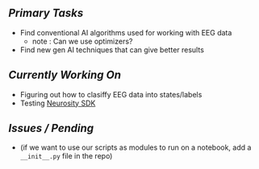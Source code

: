 ## *Primary Tasks*
  - Find conventional AI algorithms used for working with EEG data
      - note : Can we use optimizers?
  - Find new gen AI techniques that can give better results
## *Currently Working On*
- Figuring out how to clasiffy EEG data into states/labels
- Testing [Neurosity SDK](https://github.com/neurosity/neurosity-sdk-python?tab=readme-ov-file) 
## *Issues / Pending*
- (if we want to use our scripts as modules to run on a notebook, add a `__init__.py` file in the repo)

